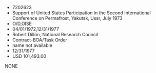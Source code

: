 * 7202623
* Support of United States Participation in the Second        International Conference on Permafrost, Yakutsk, Ussr, July 1973
* O/D,OISE
* 04/01/1972,12/31/1977
* Robert Dillon, National Research Council
* Contract-BOA/Task Order
*   name not available
* 12/31/1977
* USD 101,493.00

NONE
